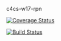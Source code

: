 c4cs-w17-rpn

<a href='https://coveralls.io/github/miernestGH/c4cs-w17-rpn?branch=master'><img src='https://coveralls.io/repos/github/miernestGH/c4cs-w17-rpn/badge.svg?branch=master' alt='Coverage Status' /></a>

[![Build Status](https://travis-ci.org/miernestGH/c4cs-w17-rpn.svg?branch=master)](https://travis-ci.org/miernestGH/c4cs-w17-rpn)
